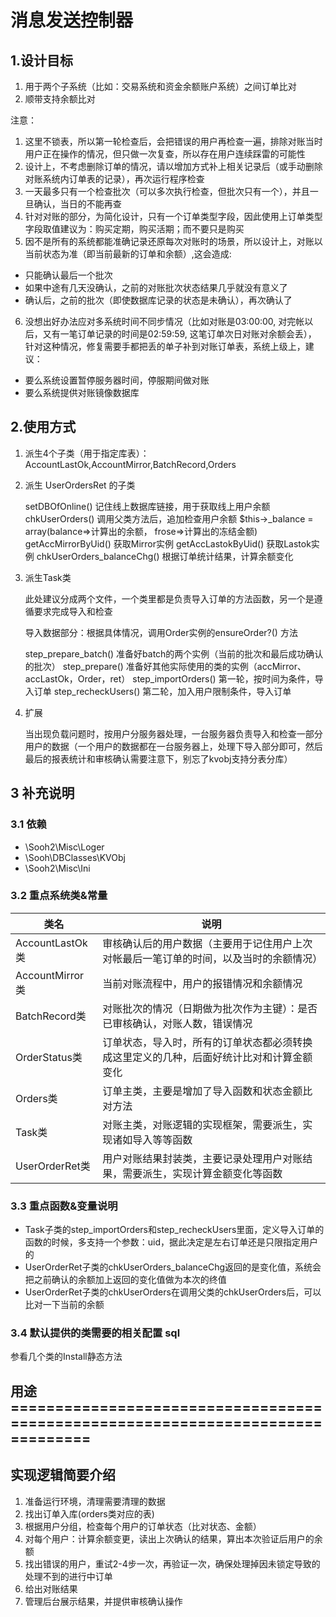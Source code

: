 # 消息发送控制器

## 1.设计目标

1. 用于两个子系统（比如：交易系统和资金余额账户系统）之间订单比对
2. 顺带支持余额比对


注意：

1. 这里不锁表，所以第一轮检查后，会把错误的用户再检查一遍，排除对账当时用户正在操作的情况，但只做一次复查，所以存在用户连续踩雷的可能性
2. 设计上，不考虑删除订单的情况，请以增加方式补上相关记录后（或手动删除对账系统内订单表的记录），再次运行程序检查
3. 一天最多只有一个检查批次（可以多次执行检查，但批次只有一个），并且一旦确认，当日的不能再查
4. 针对对账的部分，为简化设计，只有一个订单类型字段，因此使用上订单类型字段取值建议为：购买定期，购买活期；而不要只是购买
5. 因不是所有的系统都能准确记录还原每次对账时的场景，所以设计上，对账以当前状态为准（即当前最新的订单和余额）,这会造成:

* 只能确认最后一个批次
* 如果中途有几天没确认，之前的对账批次状态结果几乎就没有意义了
* 确认后，之前的批次（即使数据库记录的状态是未确认），再次确认了

6. 没想出好办法应对多系统时间不同步情况（比如对账是03:00:00, 对完帐以后，又有一笔订单记录的时间是02:59:59, 这笔订单次日对账对余额会丢），
针对这种情况，修复需要手都把丢的单子补到对账订单表，系统上级上，建议：

* 要么系统设置暂停服务器时间，停服期间做对账
* 要么系统提供对账镜像数据库


## 2.使用方式

1. 派生4个子类（用于指定库表）：AccountLastOk,AccountMirror,BatchRecord,Orders

2. 派生 UserOrdersRet 的子类
 
    setDBOfOnline() 记住线上数据库链接，用于获取线上用户余额
    chkUserOrders() 调用父类方法后，追加检查用户余额 $this->_balance = array(balance=>计算出的余额， frose=>计算出的冻结金额)
    getAccMirrorByUid()  获取Mirror实例
    getAccLastokByUid()  获取Lastok实例
    chkUserOrders_balanceChg() 根据订单统计结果，计算余额变化

3. 派生Task类

    此处建议分成两个文件，一个类里都是负责导入订单的方法函数，另一个是遵循要求完成导入和检查

    导入数据部分：根据具体情况，调用Order实例的ensureOrder?() 方法 

    step_prepare_batch() 准备好batch的两个实例（当前的批次和最后成功确认的批次）
    step_prepare() 准备好其他实际使用的类的实例（accMirror、accLastOk，Order，ret）
    step_importOrders() 第一轮，按时间为条件，导入订单
    step_recheckUsers() 第二轮，加入用户限制条件，导入订单

4. 扩展

    当出现负载问题时，按用户分服务器处理，一台服务器负责导入和检查一部分用户的数据（一个用户的数据都在一台服务器上，处理下导入部分即可，然后最后的报表统计和审核确认需要注意下，别忘了kvobj支持分表分库）



## 3 补充说明

### 3.1 依赖 

- \Sooh2\Misc\Loger
- \Sooh\DBClasses\KVObj
- \Sooh2\Misc\Ini 

### 3.2 重点系统类&常量 

| 类名              | 说明
| ----------------  | ---------------------------------------------------------
| AccountLastOk类   | 审核确认后的用户数据（主要用于记住用户上次对帐最后一笔订单的时间，以及当时的余额情况）
| AccountMirror类   | 当前对账流程中，用户的报错情况和余额情况
| BatchRecord类     | 对账批次的情况（日期做为批次作为主键）：是否已审核确认，对账人数，错误情况
| OrderStatus类     | 订单状态，导入时，所有的订单状态都必须转换成这里定义的几种，后面好统计比对和计算金额变化
| Orders类          | 订单主类，主要是增加了导入函数和状态金额比对方法
| Task类            | 对账主类，对账逻辑的实现框架，需要派生，实现诸如导入等等函数
| UserOrderRet类    | 用户对账结果封装类，主要记录处理用户对账结果，需要派生，实现计算金额变化等函数


### 3.3 重点函数&变量说明 

- Task子类的step_importOrders和step_recheckUsers里面，定义导入订单的函数的时候，多支持一个参数：uid，据此决定是左右订单还是只限指定用户的
- UserOrderRet子类的chkUserOrders_balanceChg返回的是变化值，系统会把之前确认的余额加上返回的变化值做为本次的终值
- UserOrderRet子类的chkUserOrders在调用父类的chkUserOrders后，可以比对一下当前的余额



### 3.4 默认提供的类需要的相关配置 sql

参看几个类的Install静态方法

























## 用途===============================================================================



## 实现逻辑简要介绍

1. 准备运行环境，清理需要清理的数据
2. 找出订单入库(orders类对应的表)
3. 根据用户分组，检查每个用户的订单状态（比对状态、金额）
4. 对每个用户：计算余额变更，读出上次确认的结果，算出本次验证后用户的余额
5. 找出错误的用户，重试2-4步一次，再验证一次，确保处理掉因未锁定导致的处理不到的进行中订单
6. 给出对账结果
7. 管理后台展示结果，并提供审核确认操作

